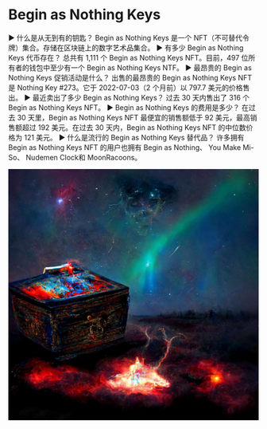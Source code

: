 # Begin as Nothing Keys

▶ 什么是从无到有的钥匙？
Begin as Nothing Keys 是一个 NFT（不可替代令牌）集合。存储在区块链上的数字艺术品集合。
▶ 有多少 Begin as Nothing Keys 代币存在？
总共有 1,111 个 Begin as Nothing Keys NFT。目前，497 位所有者的钱包中至少有一个 Begin as Nothing Keys NTF。
▶ 最昂贵的 Begin as Nothing Keys 促销活动是什么？
出售的最昂贵的 Begin as Nothing Keys NFT 是 Nothing Key #273。它于 2022-07-03（2 个月前）以 797.7 美元的价格售出。
▶ 最近卖出了多少 Begin as Nothing Keys？
过去 30 天内售出了 316 个 Begin as Nothing Keys NFT。
▶ Begin as Nothing Keys 的费用是多少？
在过去 30 天里，Begin as Nothing Keys NFT 最便宜的销售额低于 92 美元，最高销售额超过 192 美元。在过去 30 天内，Begin as Nothing Keys NFT 的中位数价格为 121 美元。
▶ 什么是流行的 Begin as Nothing Keys 替代品？
许多拥有 Begin as Nothing Keys NFT 的用户也拥有 Begin as Nothing、 You Make Mi-So、 Nudemen Clock和 MoonRacoons。

![nft](03a341e3305fef864511968ed6331619.jpg)
